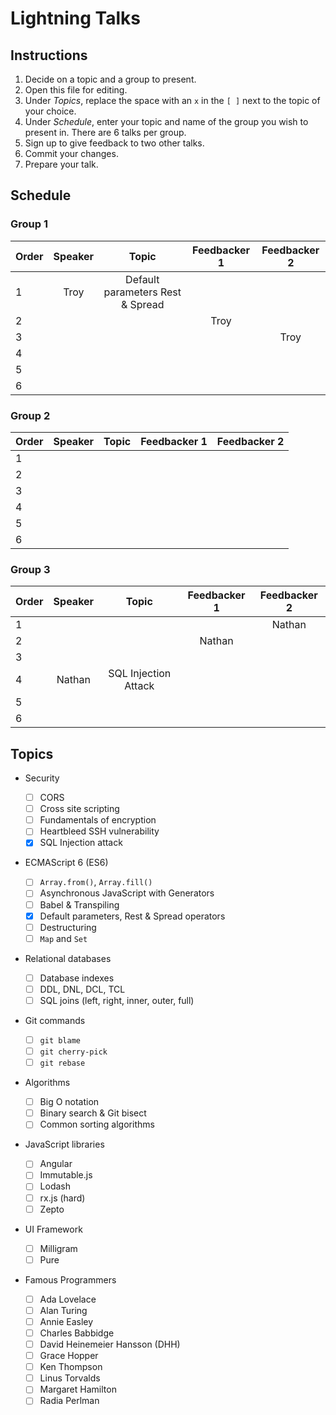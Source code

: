 # Lightning Talks

## Instructions

1. Decide on a topic and a group to present.
1. Open this file for editing.
1. Under _Topics_, replace the space with an `x` in the `[ ]` next to the topic of your choice.
1. Under _Schedule_, enter your topic and name of the group you wish to present in. There are 6 talks per group.
1. Sign up to give feedback to two other talks.
1. Commit your changes.
1. Prepare your talk.

## Schedule

### Group 1

| Order | Speaker |             Topic              | Feedbacker 1 | Feedbacker 2 |
| ----- | :-----: | :----------------------------: | :----------: | :----------: |
| 1     | Troy    |Default parameters Rest & Spread|              |              |
| 2     |         |                                | Troy         |              |
| 3     |         |                                |              | Troy         |
| 4     |         |                                |              |              |
| 5     |         |                                |              |              |
| 6     |         |                                |              |              |

### Group 2

| Order | Speaker |             Topic              | Feedbacker 1 | Feedbacker 2 |
| ----- | :-----: | :----------------------------: | :----------: | :----------: |
| 1     |         |                                |              |              |
| 2     |         |                                |              |              |
| 3     |         |                                |              |              |
| 4     |         |                                |              |              |
| 5     |         |                                |              |              |
| 6     |         |                                |              |              |

### Group 3

| Order | Speaker |             Topic              | Feedbacker 1 | Feedbacker 2 |
| ----- | :-----: | :----------------------------: | :----------: | :----------: |
| 1     |         |                                |              | Nathan       |
| 2     |         |                                | Nathan       |              |
| 3     |         |                                |              |              |
| 4     | Nathan  |   SQL Injection Attack         |              |              |
| 5     |         |                                |              |              |
| 6     |         |                                |              |              |

## Topics

- Security

  - [ ] CORS
  - [ ] Cross site scripting
  - [ ] Fundamentals of encryption
  - [ ] Heartbleed SSH vulnerability
  - [x] SQL Injection attack

- ECMAScript 6 (ES6)

  - [ ] `Array.from()`, `Array.fill()`
  - [ ] Asynchronous JavaScript with Generators
  - [ ] Babel & Transpiling
  - [x] Default parameters, Rest & Spread operators
  - [ ] Destructuring
  - [ ] `Map` and `Set`

- Relational databases

  - [ ] Database indexes
  - [ ] DDL, DNL, DCL, TCL
  - [ ] SQL joins (left, right, inner, outer, full)

- Git commands

  - [ ] `git blame`
  - [ ] `git cherry-pick`
  - [ ] `git rebase`

- Algorithms

  - [ ] Big O notation
  - [ ] Binary search & Git bisect
  - [ ] Common sorting algorithms

- JavaScript libraries

  - [ ] Angular
  - [ ] Immutable.js
  - [ ] Lodash
  - [ ] rx.js (hard)
  - [ ] Zepto

- UI Framework

  - [ ] Milligram
  - [ ] Pure

- Famous Programmers
  - [ ] Ada Lovelace
  - [ ] Alan Turing
  - [ ] Annie Easley
  - [ ] Charles Babbidge
  - [ ] David Heinemeier Hansson (DHH)
  - [ ] Grace Hopper
  - [ ] Ken Thompson
  - [ ] Linus Torvalds
  - [ ] Margaret Hamilton
  - [ ] Radia Perlman
